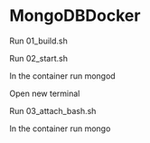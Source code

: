# MongoDBDocker

Run 01_build.sh

Run 02_start.sh

In the container run mongod

Open new terminal

Run 03_attach_bash.sh

In the container run mongo
